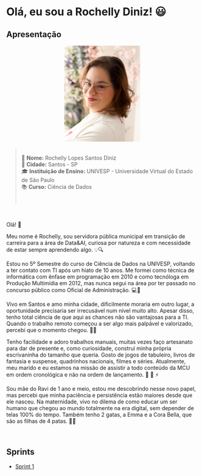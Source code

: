 # Olá, eu sou a Rochelly Diniz! :smiley:

## Apresentação

<p align="center">
  <img src="./assets/img_apresentacao/foto_perfil.jpg" alt="Foto de Apresentação" width="200">
</p>


> <p><br>      
> &#128129;  <strong> Nome:</strong> Rochelly Lopes Santos Diniz<br>    
> &#128204;  <strong> Cidade:</strong> Santos - SP<br>     
> &#127891;  <strong> Instituição de Ensino:</strong> UNIVESP - Universidade Virtual do Estado de São Paulo<br>    
> &#128218;  <strong> Curso:</strong> Ciência de Dados    
> <p><br>

<!-- Emojis utilizados acima na versão do Markdown 
     :information_desk_person:     
     :round_pushpin:   
     :mortar_board:    
     :books: -->

<br>

Olá! :wave:

Meu nome é Rochelly, sou servidora pública municipal em transição de carreira para a área de Data&AI, curiosa por natureza e com necessidade de estar sempre aprendendo algo. :bulb::mag:

Estou no 5º Semestre do curso de Ciência de Dados na UNIVESP, voltando a ter contato com TI após um hiato de 10 anos. Me formei como técnica de informática com ênfase em programação em 2010 e como tecnóloga em Produção Multimídia em 2012, mas nunca segui na área por ter passado no concurso público como Oficial de Administração. :computer::brain:


Vivo em Santos e amo minha cidade, dificilmente moraria em outro lugar, a oportunidade precisaria ser irrecusável num nível muito alto. Apesar disso, tenho total ciência de que aqui as chances não são vantajosas para a TI. Quando o trabalho remoto começou a ser algo mais palpável e valorizado, percebi que o momento chegou. :ocean::palm_tree:


Tenho facilidade e adoro trabalhos manuais, muitas vezes faço artesanato para dar de presente e, como curiosidade, construí minha própria escrivaninha do tamanho que queria. Gosto de jogos de tabuleiro, livros de fantasia e suspense, quadrinhos nacionais, filmes e séries. Atualmente, meu marido e eu estamos na missão de assistir a todo conteúdo da MCU em ordem cronológica e não na ordem de lançamento. :yarn: :superhero: :zap:


Sou mãe do Ravi de 1 ano e meio, estou me descobrindo nesse novo papel, mas percebi que minha paciência e persistência estão maiores desde que ele nasceu. Na maternidade, vivo no dilema de como educar um ser humano que chegou ao mundo totalmente na era digital, sem depender de telas 100% do tempo. Também tenho 2 gatas, a Emma e a Cora Bella, que são as filhas de 4 patas. :teddy_bear::paw_prints:

<br>


## Sprints

- [Sprint 1](/sprint_1/)


